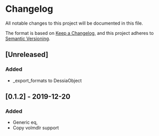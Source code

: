 # Changelog

All notable changes to this project will be documented in this file.

The format is based on [Keep a Changelog](https://keepachangelog.com/en/1.0.0/),
and this project adheres to [Semantic Versioning](https://semver.org/spec/v2.0.0.html).

## [Unreleased]

### Added
- _export_formats to DessiaObject

## [0.1.2] - 2019-12-20

### Added
- Generic eq,
- Copy volmdlr support

